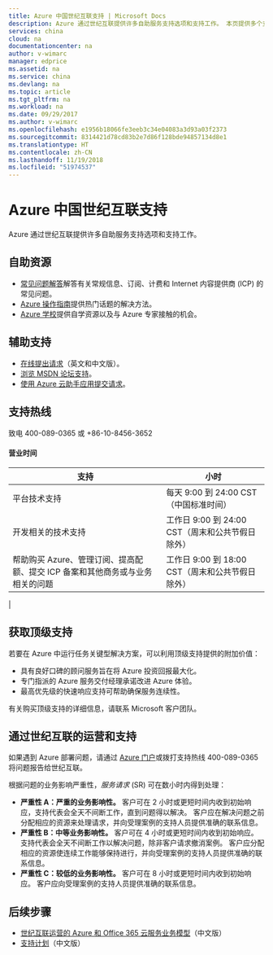 ```yaml
---
title: Azure 中国世纪互联支持 | Microsoft Docs
description: Azure 通过世纪互联提供许多自助服务支持选项和支持工作。 本页提供多个支持选项以及相关的联系信息。
services: china
cloud: na
documentationcenter: na
author: v-wimarc
manager: edprice
ms.assetid: na
ms.service: china
ms.devlang: na
ms.topic: article
ms.tgt_pltfrm: na
ms.workload: na
ms.date: 09/29/2017
ms.author: v-wimarc
ms.openlocfilehash: e1956b18066fe3eeb3c34e04083a3d93a03f2373
ms.sourcegitcommit: 8314421d78cd83b2e7d86f128bde94857134d8e1
ms.translationtype: HT
ms.contentlocale: zh-CN
ms.lasthandoff: 11/19/2018
ms.locfileid: "51974537"
---
```

# <a name="azure-china-21vianet-support"></a>Azure 中国世纪互联支持
Azure 通过世纪互联提供许多自助服务支持选项和支持工作。

## <a name="self-help-resources"></a>自助资源
- [常见问题解答](https://www.azure.cn/support/faq)解答有关常规信息、订阅、计费和 Internet 内容提供商 (ICP) 的常见问题。 
- [Azure 操作指南](https://docs.azure.cn/zh-cn/articles/)提供热门话题的解决方法。
- [Azure 学校](https://school.azure.cn/)提供自学资源以及与 Azure 专家接触的机会。

## <a name="assisted-support"></a>辅助支持
- [在线提出请求](https://www.azure.cn/en-us/support/contact/)（英文和中文版）。
- [浏览 MSDN 论坛支持](https://social.msdn.microsoft.com/Forums/zh-CN/home?forum=windowsazurezhchs)。
- [使用 Azure 云助手应用提交请求](https://www.azure.cn/azure-cloud-assistant/)。

## <a name="support-hotline"></a>支持热线
致电 400-089-0365 或 +86-10-8456-3652

#### <a name="hours-of-operation"></a>营业时间


| 支持                                                                                                                                 | 小时                                                                     |
|-----------------------------------------------------------------------------------------------------------------------------------------|---------------------------------------------------------------------------|
| 平台技术支持                                                                                                              | 每天 9:00 到 24:00 CST（中国标准时间）                          |
| 开发相关的技术支持                                                                                                   | 工作日 9:00 到 24:00 CST（周末和公共节假日除外） |
| 帮助购买 Azure、管理订阅、提高配额、提交 ICP 备案和其他商务或与业务相关的问题 | 工作日 9:00 到 18:00 CST（周末和公共节假日除外） |
|

## <a name="get-premier-support"></a>获取顶级支持
若要在 Azure 中运行任务关键型解决方案，可以利用顶级支持提供的附加价值：
- 具有良好口碑的顾问服务旨在将 Azure 投资回报最大化。
- 专门指派的 Azure 服务交付经理承诺改进 Azure 体验。
- 最高优先级的快速响应支持可帮助确保服务连续性。

有关购买顶级支持的详细信息，请联系 Microsoft 客户团队。 

## <a name="operation-and-support-through-21vianet"></a>通过世纪互联的运营和支持
如果遇到 Azure 部署问题，请通过 [Azure 门户](https://portal.azure.cn/)或拨打支持热线 400-089-0365 将问题报告给世纪互联。
 
根据问题的业务影响严重性，*服务请求* (SR) 可在数小时内得到处理：
- **严重性 A：严重的业务影响性。** 客户可在 2 小时或更短时间内收到初始响应，支持代表会全天不间断工作，直到问题得以解决。 客户应在解决问题之前分配相应的资源来处理请求，并向受理案例的支持人员提供准确的联系信息。
- **严重性 B：中等业务影响性。** 客户可在 4 小时或更短时间内收到初始响应。 支持代表会全天不间断工作以解决问题，除非客户请求撤消案例。 客户应分配相应的资源使连续工作能够保持进行，并向受理案例的支持人员提供准确的联系信息。
- **严重性 C：较低的业务影响性。** 客户可在 8 小时或更短时间内收到初始响应。 客户应向受理案例的支持人员提供准确的联系信息。

## <a name="next-steps"></a>后续步骤
- [世纪互联运营的 Azure 和 Office 365 云服务业务模型](https://wacnppe.blob.core.chinacloudapi.cn/marketing-resource/documents/Windows_Azure_and_Office_365_cloud_services_business_model_operated_by_21Vianet12.pdf)（中文版）
- [支持计划](https://www.azure.cn/support/plans/)（中文版）

